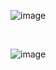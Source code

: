 
![image](https://github.com/user-attachments/assets/1ce0731c-9f7b-42a8-ac9a-b34927984c25)




<br/>

![image](https://github.com/user-attachments/assets/69a48c49-8c2c-4165-b5a0-06a6f063fae8)
